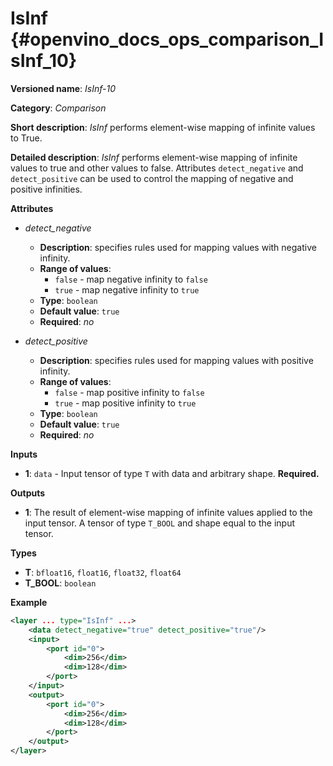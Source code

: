 # IsInf {#openvino_docs_ops_comparison_IsInf_10}

**Versioned name**: *IsInf-10*

**Category**: *Comparison*

**Short description**: *IsInf* performs element-wise mapping of infinite values to True.

**Detailed description**: *IsInf* performs element-wise mapping of infinite values to true and other values to false. Attributes `detect_negative` and `detect_positive` can be used to control the mapping of negative and positive infinities.

**Attributes**

* *detect_negative*

  * **Description**: specifies rules used for mapping values with negative infinity.
  * **Range of values**:
    * `false` - map negative infinity to `false`
    * `true` - map negative infinity to `true`
  * **Type**: `boolean`
  * **Default value**: `true`
  * **Required**: *no*

* *detect_positive*

  * **Description**: specifies rules used for mapping values with positive infinity.
  * **Range of values**:
    * `false` - map positive infinity to `false`
    * `true` - map positive infinity to `true`
  * **Type**: `boolean`
  * **Default value**: `true`
  * **Required**: *no*

**Inputs**

* **1**: `data` - Input tensor of type `T` with data and arbitrary shape. **Required.**

**Outputs**

* **1**: The result of element-wise mapping of infinite values applied to the input tensor. A tensor of type `T_BOOL` and shape equal to the input tensor.

**Types**

* **T**: `bfloat16`, `float16`, `float32`, `float64`
* **T_BOOL**: `boolean`

**Example**

```xml
<layer ... type="IsInf" ...>
    <data detect_negative="true" detect_positive="true"/>
    <input>
        <port id="0">
            <dim>256</dim>
            <dim>128</dim>
        </port>
    </input>
    <output>
        <port id="0">
            <dim>256</dim>
            <dim>128</dim>
        </port>
    </output>
</layer>
```